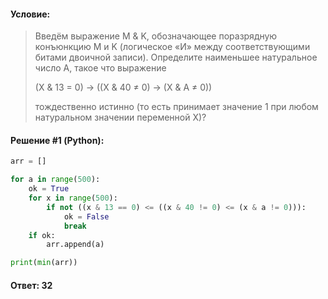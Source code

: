 #### Условие:

> Введём выражение M & K, обозначающее поразрядную конъюнкцию M и K (логическое «И» между соответствующими битами двоичной записи). Определите наименьшее натуральное число A, такое что выражение
> 
> (X & 13 = 0) → ((X & 40 ≠ 0) → (X & A ≠ 0))
> 
> тождественно истинно (то есть принимает значение 1 при любом натуральном значении переменной X)? 

#### Решение #1 (Python):
```python
arr = []

for a in range(500):
    ok = True
    for x in range(500):
        if not ((x & 13 == 0) <= ((x & 40 != 0) <= (x & a != 0))):
            ok = False
            break
    if ok:
        arr.append(a)

print(min(arr))
```

#### Ответ: 32
